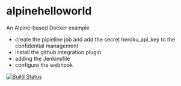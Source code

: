 # alpinehelloworld
An Alpine-based Docker example

- create the pipleline job and add the secret heroku_api_key to the confidential management
- install the github integration plugin
- adding the Jenkinsfile
- configure the webhook

[![Build Status](http://ip10-0-0-3-c12ii3vfbssg8uf7amlg-8080.direct.docker.labs.eazytraining.fr/buildStatus/icon?job=deploiment)](http://ip10-0-0-3-c12ii3vfbssg8uf7amlg-8080.direct.docker.labs.eazytraining.fr/job/deploiment/)
